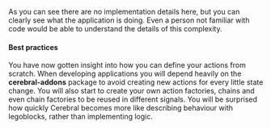 As you can see there are no implementation details here, but you can clearly see what the application is doing. Even a person not familiar with code would be able to understand the details of this complexity.

#### Best practices
You have now gotten insight into how you can define your actions from scratch. When developing applications you will depend heavily on the **cerebral-addons** package to avoid creating new actions for every little state change. You will also start to create your own action factories, chains and even chain factories to be reused in different signals. You will be surprised how quickly Cerebral becomes more like describing behaviour with legoblocks, rather than implementing logic.
